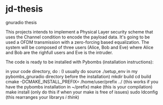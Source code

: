 # jd-thesis

gnuradio thesis

This projects intends to implement a Physical Layer security scheme that uses the Channel condition to encode the payload data. It's going to be used a OFDM transmission with a zero-forcing based equalization. The system will be composed of three users (Alice, Bob and Eve) where Alice and Bob are the righfull users and Eve is the intruder.

The code is ready to be installed with Pybombs (installation instructions):

in your code directory, do : (I usually do source ./setup_env in my pybombs_gnuradio directory before the installation)
  mkdir build 
  cd build
  cmake -DCMAKE_INSTALL_PREFIX= /home/user/prefix ../ (this works if you have the pybombs installation in ~/prefix)
  make (this is your compilation)
  make install (only do this if when your make is free of issues)
  sudo ldconfig (this rearranges your librarys *i think*)
